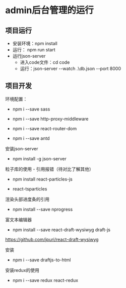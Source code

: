 # admin后台管理的运行

## 项目运行

- 安装环境：npm install
- 运行： npm run start
- 运行json-server
    - 进入code文件：cd code
    - 运行：json-server --watch .\db.json --port 8000

## 项目开发

环境配置：

- npm i --save sass

- npm i --save http-proxy-middleware

- npm i --save react-router-dom

- npm i --save antd

安装json-server

- npm install -g json-server

粒子库的使用 - 引用报错（待对比了解其他）

- npm install react-particles-js

- react-tsparticles

渲染头部进度条的引用

- npm install --save nprogress

富文本编辑器

- npm install --save react-draft-wysiwyg draft-js

https://github.com/jpuri/react-draft-wysiwyg

安装

- npm i --save draftjs-to-html

安装redux的使用

- npm i --save redux react-redux
